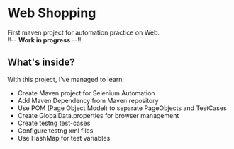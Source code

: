 # Web Shopping
First maven project for automation practice on Web.<br> 
!!-- <b>Work in progress</b> --!!

## What's inside?
With this project, I've managed to learn:
- Create Maven project for Selenium Automation
- Add Maven Dependency from Maven repository
- Use POM (Page Object Model) to separate PageObjects and TestCases
- Create GlobalData.properties for browser management
- Create testng test-cases
- Configure testng xml files
- Use HashMap for test variables